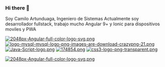 ### Hi there 👋

Soy Camilo Artunduaga, Ingeniero de Sistemas
Actualmente soy desarrollador fullstack, trabajo mucho Angular 9+ y Ionic para dispositivos moviles y PWA


[![2048px-Angular-full-color-logo-svg.png](https://i.postimg.cc/fTDpDBL7/2048px-Angular-full-color-logo-svg.png)](https://postimg.cc/z320kwT3)[![logo-mysql-mysql-logo-png-images-are-download-crazypng-21.png](https://i.postimg.cc/MKYTpPYz/logo-mysql-mysql-logo-png-images-are-download-crazypng-21.png)](https://postimg.cc/kBB9jyZH)
  [![Java-Script-logo.png](https://i.postimg.cc/5N8zqSqr/Java-Script-logo.png)](https://postimg.cc/9rFzcTkP) [![174854.png](https://i.postimg.cc/wjJwNN7x/174854.png)](https://postimg.cc/0zkGRbYh) [![css3-logo-png-transparent.png](https://i.postimg.cc/YSCdhCLb/css3-logo-png-transparent.png)](https://postimg.cc/21gQtmwZ)
  
[![2048px-Angular-full-color-logo-svg.png](https://i.postimg.cc/SRPhtPFp/2048px-Angular-full-color-logo-svg.png)](https://postimg.cc/Zv62WV5f)
